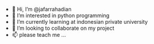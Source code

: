 - 👋 Hi, I’m @jafarrahadian
- 👀 I’m interested in python programming
- 🌱 I’m currently learning at indonesian private university
- 💞️ I’m looking to collaborate on my project
- 📫 please teach me ...

<!---
curzedb/curzedb is a ✨ special ✨ repository because its `README.md` (this file) appears on your GitHub profile.
You can click the Preview link to take a look at your changes.
--->
